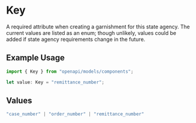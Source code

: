 # Key

A required attribute when creating a garnishment for this state agency. The current values are listed as an enum; though unlikely, values could be added if state agency requirements change in the future.

## Example Usage

```typescript
import { Key } from "openapi/models/components";

let value: Key = "remittance_number";
```

## Values

```typescript
"case_number" | "order_number" | "remittance_number"
```